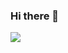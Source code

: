 ### Hi there 👋

![](https://github-readme-stats.vercel.app/api?username=RaedGhazal&count_private=true&show_icons=true)
